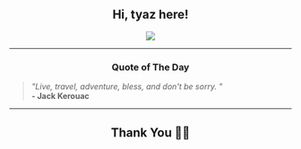 <h2 align="center"> Hi, tyaz here!</h2>

<p align="center">
<a href="https://github.com/tyazx" alt="github streak"><img src="https://dvst-streak.herokuapp.com/?user=tyazx&theme=tokyonight&fire=DD472C"></a>
</p>

<hr>
<h3 align="center">Quote of The Day</h3>
<p align="center">
<blockquote>
<i>"Live, travel, adventure, bless, and don't be sorry.  "</i>
<br>
<b>- Jack Kerouac</b>
</blockquote>
</p>


<hr>
<h2 align="center">Thank You 🙏🏼</h2>
